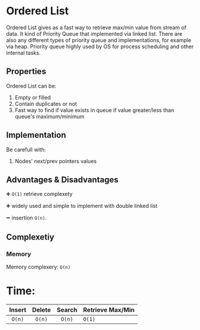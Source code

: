 # Ordered List

Ordered List gives as a fast way to retrieve max/min value from stream of data.
It kind of Priority Queue that implemented via linked list. 
There are also any different types of priority queue and implementations, for example via heap.
Priority queue highly used by OS for process scheduling and other internal tasks.


## Properties

Ordered List can be:
1) Empty or filled
2) Contain duplicates or not
3) Fast way to find if value exists in queue if value greater/less than queue's maximum/minimum

## Implementation

Be carefull with:
1) Nodes' next/prev pointers values

## Advantages & Disadvantages
:heavy_plus_sign: `O(1)` retrieve complexety 

:heavy_plus_sign: widely used and simple to implement with double linked list

:heavy_minus_sign: insertion `O(n)`. 

## Complexetiy 

### Memory
Memory complexery: `O(n)`

# Time:

| Insert | Delete | Search | Retrieve Max/Min|
|:------:|:------:|:------:|:----------------|
| `O(n)` | `O(n)` |`O(n)`  |    `O(1)`
